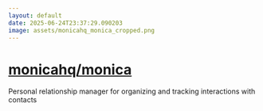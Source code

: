 ```yaml
---
layout: default
date: 2025-06-24T23:37:29.090203
image: assets/monicahq_monica_cropped.png
---
```


# [monicahq/monica](https://github.com/monicahq/monica)

Personal relationship manager for organizing and tracking interactions with contacts
